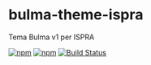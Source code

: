 # bulma-theme-ispra
Tema Bulma v1 per ISPRA

[![npm](https://img.shields.io/npm/v/bulma-theme-ispra.svg)](https://www.npmjs.com/package/@isprambiente/bulma-theme-ispra)
[![npm](https://img.shields.io/npm/dm/bulma-theme-ispra.svg)](https://www.npmjs.com/package/@isprambiente/bulma-theme-ispra)
[![Build Status](https://api.travis-ci.com/isprambiente/bulma-theme-ispra.svg?branch=master)](https://travis-ci.org/isprambiente/bulma-theme-ispra)
